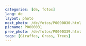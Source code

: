 ```yaml
---
categories: [de, fotos]
lang: de
layout: photo
next_photo: /de/fotos/P0000030.html
picname: P0000031
prev_photo: /de/fotos/P0000339.html
tags: [Giraffes, Grass, Trees]
---
```

